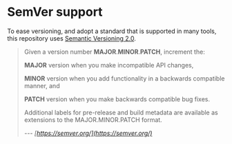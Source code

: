 # SemVer support

To ease versioning, and adopt a standard that is supported in many tools, this repository uses [Semantic Versioning 2.0](https://semver.org/).

>Given a version number **MAJOR**.**MINOR**.**PATCH**, increment the:
>
>**MAJOR** version when you make incompatible API changes,
>
>**MINOR** version when you add functionality in a backwards compatible manner, and
>
>**PATCH** version when you make backwards compatible bug fixes.
>
>Additional labels for pre-release and build metadata are available as extensions to the MAJOR.MINOR.PATCH format.
>
> --- <cite>[https://semver.org/](https://semver.org/)</cite>

<!-- TODO Locate and implement clean semver versioning tool -->

<!-- markdownlint-disable-file MD033 -->